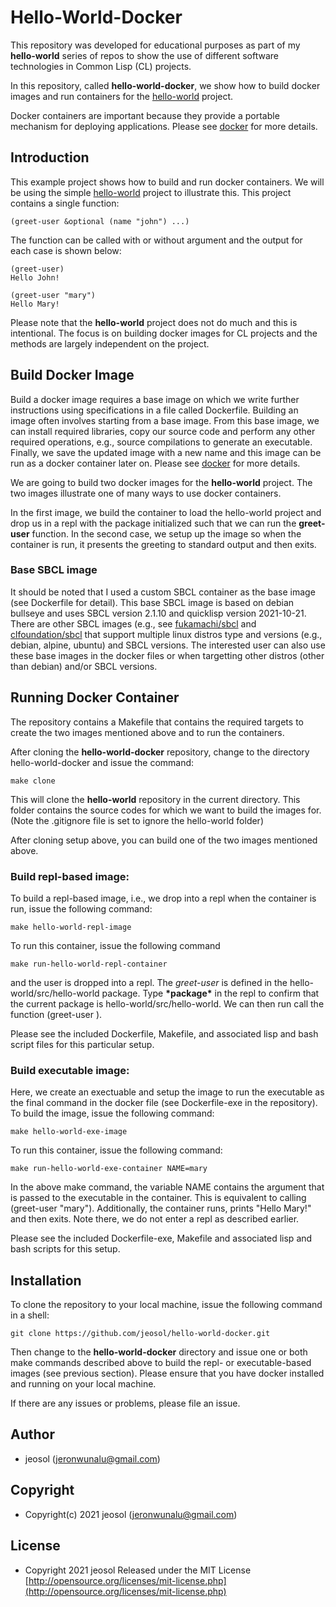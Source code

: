 # Hello-World-Docker
This repository was developed for educational purposes as part of my **hello-world** series of repos to show the use of different software technologies in Common Lisp (CL) projects.

In this repository, called **hello-world-docker**, we show how to build docker images and run containers for the [hello-world](https://github.com/jeosol/hello-world) project.

Docker containers are important because they provide a portable mechanism for deploying applications. Please see [docker](https://docs.docker.com/engine/reference/builder/) for more details.

## Introduction
This example project shows how to build and run docker containers. We will be using the simple [hello-world](https://github.com/jeosol/hello-world) project to illustrate this. This project contains a single function:
```
(greet-user &optional (name "john") ...)
```
The function can be called with or without argument and the output for each case is shown below:
```
(greet-user)
Hello John!
```
```
(greet-user "mary")
Hello Mary!
```
Please note that the **hello-world** project does not do much and this is intentional. The focus is on building docker images for CL projects and the methods
are largely independent on the project.

## Build Docker Image

Build a docker image requires a base image on which we write further instructions using specifications in a file called Dockerfile. Building an image often involves starting from a base image. From this base image, we can install required libraries, copy our source code and perform any other required operations, e.g., source compilations to generate an executable. Finally, we save the updated image with a new name and this image can be run as a docker container later on. Please see [docker](https://docs.docker.com/engine/reference/builder/) for more details. 

We are going to build two docker images for the **hello-world** project. The two images illustrate one of many ways to use docker containers.

In the first image, we build the container to load the hello-world project and
drop us in a repl with the package initialized such that we can run the
**greet-user** function. In the second case, we setup up the image so when the container is run, it presents the greeting to standard output and then exits.

### Base SBCL image
It should be noted that I used a custom SBCL container as the base image (see Dockerfile for detail). This base SBCL image is based on debian bullseye and uses SBCL version 2.1.10 and quicklisp version 2021-10-21. There are other SBCL images (e.g., see [fukamachi/sbcl](https://hub.docker.com/r/fukamachi/sbcl) and [clfoundation/sbcl](https://hub.docker.com/r/clfoundation/sbcl) that support multiple linux distros type and versions (e.g., debian, alpine, ubuntu) and SBCL versions. The interested user can also use these base images in the docker files or when targetting other distros (other than debian) and/or SBCL versions.

## Running Docker Container
The repository contains a Makefile that contains the required targets to create the two images mentioned above and to run the containers.

After cloning the **hello-world-docker** repository, change to the directory hello-world-docker and issue the command:
```
make clone
```
This will clone the **hello-world** repository in the current directory. This folder contains the source codes for which we want to build the images for. (Note the .gitignore file is set to ignore the hello-world folder)

After cloning setup above, you can build one of the two images mentioned above.

### Build repl-based image:
To build a repl-based image, i.e., we drop into a repl when the container is run, issue the following command:
```
make hello-world-repl-image
```
To run this container, issue the following command
```
make run-hello-world-repl-container
```
and the user is dropped into a repl. The *greet-user* is defined in the hello-world/src/hello-world package. Type **\*package\*** in the repl to confirm that the current package is hello-world/src/hello-world. We can then run call the function (greet-user <name>).

Please see the included Dockerfile, Makefile, and associated lisp and bash script files for this particular setup.

### Build executable image:
Here, we create an exectuable and setup the image to run the executable as the final command in the docker file (see Dockerfile-exe in the repository). To build the image, issue the following command:
```
make hello-world-exe-image
```
To run this container, issue the following command:
```
make run-hello-world-exe-container NAME=mary
```
In the above make command, the variable NAME contains the argument that is passed to the executable in the container. This is equivalent to calling (greet-user "mary"). Additionally, the container runs, prints "Hello Mary!" and then exits. Note there, we do not enter a repl as described earlier.

Please see the included Dockerfile-exe, Makefile and associated lisp and bash scripts for this setup. 

## Installation
To clone the repository to your local machine, issue the following command in a shell:
```
git clone https://github.com/jeosol/hello-world-docker.git
```
Then change to the **hello-world-docker** directory and issue one or both make commands described above to build the repl- or executable-based images (see previous section). Please ensure that you have docker installed and running on your local machine.

If there are any issues or problems, please file an issue.

## Author

* jeosol (jeronwunalu@gmail.com)

## Copyright

* Copyright(c) 2021 jeosol (jeronwunalu@gmail.com)


## License

* Copyright 2021 jeosol Released under the MIT License [http://opensource.org/licenses/mit-license.php](http://opensource.org/licenses/mit-license.php)
